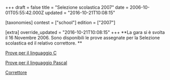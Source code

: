 +++
draft = false
title = "Selezione scolastica 2007"
date = 2006-10-01T05:55:42.000Z
updated = "2016-10-21T10:08:15"

[taxonomies]
contest = ["school"]
edition = ["2007"]

[extra]
override_updated = "2016-10-21T10:08:15"
+++
**La gara si è svolta il 16 Novembre 2006. Sono disponibili le prove assegnate per la Selezione scolastica ed il relativo correttore. **
<!-- more -->

[Prove per il linguaggio C](/oldsite/83/Selezione_Scolastica_C.pdf)

[Prove per il linguaggio Pascal](/oldsite/83/Selezione_Scolastica_Pascal.pdf)

[Correttore](/oldsite/83/Selezione_Scolastica_Risposte.pdf)

